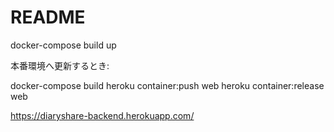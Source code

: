 # README

docker-compose build up

本番環境へ更新するとき:

docker-compose build
heroku container:push web
heroku container:release web

https://diaryshare-backend.herokuapp.com/
